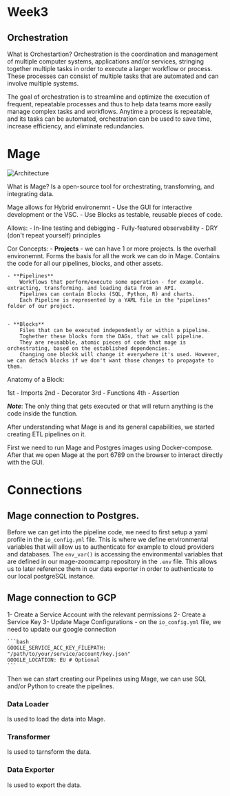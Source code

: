 # Week3

## Orchestration

What is Orchestartion?
Orchestration is the coordination and management of multiple computer systems, applications and/or services, stringing together multiple tasks in order to execute a larger workflow or process. These processes can consist of multiple tasks that are automated and can involve multiple systems.

The goal of orchestration is to streamline and optimize the execution of frequent, repeatable processes and thus to help data teams more easily manage complex tasks and workflows. Anytime a process is repeatable, and its tasks can be automated, orchestration can be used to save time, increase efficiency, and eliminate redundancies.


# Mage

![Architecture](https://github.com/PHenriquesReps/dataengineering-zoomcamp2024/week3/image.png)

What is Mage?
Is a open-source tool for orchestrating, transfomring, and integrating data.


Mage allows for Hybrid environemnt 
    - Use the GUI for interactive development or the VSC.
    - Use Blocks as testable, reusable pieces of code.

Allows:
    - In-line testing and debigging
    - Fully-featured observability
    - DRY (don't repeat yourself) principles


Cor Concepts:
    - **Projects** - we can have 1 or more projects. Is the overhall environemnt.
        Forms the basis for all the work we can do in Mage.
        Contains the code for all our pipelines, blocks, and other assets.


    - **Pipelines**
        Workflows that perform/execute some operation - for example. extracting, transforming. and loading data from an API.
        Pipelines can contain Blocks (SQL, Python, R) and charts.
        Each Pipeline is represented by a YAML file in the "pipelines" folder of our project.


    - **Blocks** 
        Files that can be executed independently or within a pipeline.
        Toghether these blocks form the DAGs, that we call pipeline.
        They are reusabble, atomic pieces of code that mage is orchestrating, based on the established dependencies.
        Changing one blockk will change it everywhere it's used. However, we can detach blocks if we don't want those changes to propagate to them.

Anatomy of a Block:

1st - Imports
2nd - Decorator
3rd - Functions
4th - Assertion

***Note***: The only thing that gets executed or that will return anything is the code inside the function.


After understanding what Mage is and its general capabilities, we started creating ETL pipelines on it.


First we need to run Mage and Postgres images using Docker-compose. 
After that we open Mage at the port 6789 on the browser to interact directly with the GUI.

# Connections

## Mage connection to Postgres.

Before we can get into the pipeline code, we need to first setup a yaml profile in the `io_config.yml` file. This is where we define environmental variables that will allow us to authenticate for example to cloud providers and databases.
The `env_var()` is accessing the environmental variables that are defined in our mage-zoomcamp repository in the `.env` file.
This allows us to later reference them in our data exporter in order to authenticate to our local postgreSQL instance.

## Mage connection to GCP
1- Create a Service Account with the relevant permissions
2- Create a Service Key
3- Update Mage Configurations
    - on the `io_config.yml` file, we need to update our google connection
   
    ```bash
    GOOGLE_SERVICE_ACC_KEY_FILEPATH: "/path/to/your/service/account/key.json"
    GOOGLE_LOCATION: EU # Optional
    ```

Then we can start creating our Pipelines using Mage, we can use SQL and/or Python to create the pipelines.

### Data Loader
Is used to load the data into Mage.

### Transformer
Is used to tarnsform the data. 

### Data Exporter
Is used to export the data.

